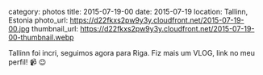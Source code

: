 category: photos 
title: 2015-07-19-00
date: 2015-07-19
location: Tallinn, Estonia
photo_url: https://d22fkxs2pw9y3y.cloudfront.net/2015-07-19-00.jpg
thumbnail_url: https://d22fkxs2pw9y3y.cloudfront.net/2015-07-19-00-thumbnail.webp

Tallinn foi incri, seguimos agora para Riga. Fiz mais um VLOG, link no meu perfil! 📹 😉 